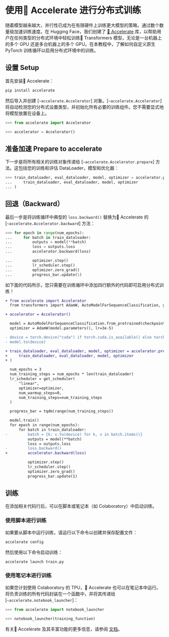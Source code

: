 <!--版权2022年HuggingFace团队保留所有权利。
根据 Apache 许可证第 2.0 版（“许可证 LICENSE ”）获得许可；除非符合许可证的要求，否则不得使用此文件。您可以在以下网址获取许可证的副本：
http://www.apache.org/licenses/LICENSE-2.0
除非适用法律要求或书面同意，根据许可证分发的软件以“原样 AS IS”分发，不附带任何明示或暗示的担保或条件。有关许可证下的特定语言的权限和限制，请参阅许可证。
⚠️请注意，此文件虽然是 Markdown 格式，但包含我们的文档构建器（类似于 MDX）的特定语法，可能无法在您的 Markdown 查看器中正确渲染。
-->
# 使用🤗 Accelerate 进行分布式训练
随着模型越来越大，并行性已成为在有限硬件上训练更大模型的策略，通过数个数量级加速训练速度。在 Hugging Face，我们创建了 [🤗 Accelerate](https://huggingface.co/docs/accelerate) 库，以帮助用户在任何类型的分布式环境中轻松训练🤗 Transformers 模型，无论是一台机器上的多个 GPU 还是多台机器上的多个 GPU。在本教程中，了解如何自定义原生 PyTorch 训练循环以启用分布式环境中的训练。
## 设置 Setup

首先安装🤗 Accelerate：
```bash
pip install accelerate
```

然后导入并创建 [`~accelerate.Accelerator`] 对象。[`~accelerate.Accelerator`] 将自动检测您的分布式设置类型，并初始化所有必要的训练组件。您不需要显式地将模型放置在设备上。
```py
>>> from accelerate import Accelerator

>>> accelerator = Accelerator()
```

## 准备加速 Prepare to accelerate
下一步是将所有相关的训练对象传递给 [`~accelerate.Accelerator.prepare`] 方法。这包括您的训练和评估 DataLoader，模型和优化器：
```py
>>> train_dataloader, eval_dataloader, model, optimizer = accelerator.prepare(
...     train_dataloader, eval_dataloader, model, optimizer
... )
```

## 回退（Backward）
最后一步是将训练循环中典型的 `loss.backward()` 替换为🤗 Accelerate 的 [`~accelerate.Accelerator.backward`] 方法：
```py
>>> for epoch in range(num_epochs):
...     for batch in train_dataloader:
...         outputs = model(**batch)
...         loss = outputs.loss
...         accelerator.backward(loss)

...         optimizer.step()
...         lr_scheduler.step()
...         optimizer.zero_grad()
...         progress_bar.update(1)
```

如下面的代码所示，您只需要在训练循环中添加四行额外的代码即可启用分布式训练！
```diff
+ from accelerate import Accelerator
  from transformers import AdamW, AutoModelForSequenceClassification, get_scheduler

+ accelerator = Accelerator()

  model = AutoModelForSequenceClassification.from_pretrained(checkpoint, num_labels=2)
  optimizer = AdamW(model.parameters(), lr=3e-5)

- device = torch.device("cuda") if torch.cuda.is_available() else torch.device("cpu")
- model.to(device)

+ train_dataloader, eval_dataloader, model, optimizer = accelerator.prepare(
+     train_dataloader, eval_dataloader, model, optimizer
+ )

  num_epochs = 3
  num_training_steps = num_epochs * len(train_dataloader)
  lr_scheduler = get_scheduler(
      "linear",
      optimizer=optimizer,
      num_warmup_steps=0,
      num_training_steps=num_training_steps
  )

  progress_bar = tqdm(range(num_training_steps))

  model.train()
  for epoch in range(num_epochs):
      for batch in train_dataloader:
-         batch = {k: v.to(device) for k, v in batch.items()}
          outputs = model(**batch)
          loss = outputs.loss
-         loss.backward()
+         accelerator.backward(loss)

          optimizer.step()
          lr_scheduler.step()
          optimizer.zero_grad()
          progress_bar.update(1)
```

## 训练
在添加相关代码行后，可以在脚本或笔记本（如 Colaboratory）中启动训练。

### 使用脚本进行训练

如果要从脚本中运行训练，请运行以下命令以创建并保存配置文件：

```bash
accelerate config
```

然后使用以下命令启动训练：
```bash
accelerate launch train.py
```

### 使用笔记本进行训练
如果您计划使用 Colaboratory 的 TPU，🤗 Accelerate 也可以在笔记本中运行。将负责训练的所有代码封装在一个函数中，并将其传递给 [`~accelerate.notebook_launcher`]：
```py
>>> from accelerate import notebook_launcher

>>> notebook_launcher(training_function)
```

有关🤗 Accelerate 及其丰富功能的更多信息，请参阅 [文档](https://huggingface.co/docs/accelerate)。